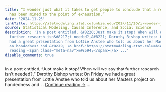 ```yaml
---
title: “I wonder just what it takes to get people to conclude that a research seam
  has been mined to the point of exhaustion.”
date: '2024-11-26'
linkTitle: https://statmodeling.stat.columbia.edu/2024/11/26/i-wonder-just-what-it-takes-to-get-people-to-conclude-that-a-research-seam-has-been-mined-to-the-point-of-exhaustion/
source: Statistical Modeling, Causal Inference, and Social Science
description: 'In a post entitled, &#8220;Just make it stop! When will we say that
  further research isn&#8217;t needed?,&#8221; Dorothy Bishop writes: On Friday we
  had a great presentation from Lottie Anstee who told us about her Masters project
  on handedness and &#8230; <a href="https://statmodeling.stat.columbia.edu/2024/11/26/i-wonder-just-what-it-takes-to-get-people-to-conclude-that-a-research-seam-has-been-mined-to-the-point-of-exhaustion/">Continue
  reading <span class="meta-nav">&#8594;</span></a> ...'
disable_comments: true
---
```

In a post entitled, &#8220;Just make it stop! When will we say that further research isn&#8217;t needed?,&#8221; Dorothy Bishop writes: On Friday we had a great presentation from Lottie Anstee who told us about her Masters project on handedness and &#8230; <a href="https://statmodeling.stat.columbia.edu/2024/11/26/i-wonder-just-what-it-takes-to-get-people-to-conclude-that-a-research-seam-has-been-mined-to-the-point-of-exhaustion/">Continue reading <span class="meta-nav">&#8594;</span></a> ...